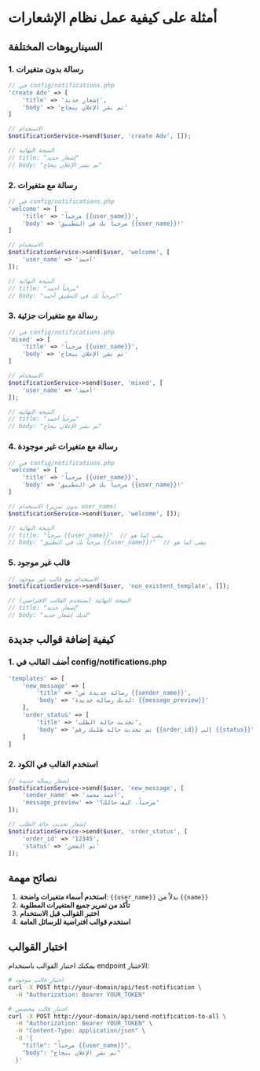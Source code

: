 # أمثلة على كيفية عمل نظام الإشعارات

## السيناريوهات المختلفة

### 1. رسالة بدون متغيرات
```php
// في config/notifications.php
'create Adv' => [
    'title' => 'إشعار جديد', 
    'body' => 'تم نشر الإعلان بنجاح'
]

// الاستخدام
$notificationService->send($user, 'create Adv', []);

// النتيجة النهائية
// title: "إشعار جديد"
// body: "تم نشر الإعلان بنجاح"
```

### 2. رسالة مع متغيرات
```php
// في config/notifications.php
'welcome' => [
    'title' => 'مرحباً {{user_name}}', 
    'body' => 'مرحباً بك في التطبيق {{user_name}}!'
]

// الاستخدام
$notificationService->send($user, 'welcome', [
    'user_name' => 'أحمد'
]);

// النتيجة النهائية
// title: "مرحباً أحمد"
// body: "مرحباً بك في التطبيق أحمد!"
```

### 3. رسالة مع متغيرات جزئية
```php
// في config/notifications.php
'mixed' => [
    'title' => 'مرحباً {{user_name}}', 
    'body' => 'تم نشر الإعلان بنجاح'
]

// الاستخدام
$notificationService->send($user, 'mixed', [
    'user_name' => 'أحمد'
]);

// النتيجة النهائية
// title: "مرحباً أحمد"
// body: "تم نشر الإعلان بنجاح"
```

### 4. رسالة مع متغيرات غير موجودة
```php
// في config/notifications.php
'welcome' => [
    'title' => 'مرحباً {{user_name}}', 
    'body' => 'مرحباً بك في التطبيق {{user_name}}!'
]

// الاستخدام (بدون تمرير user_name)
$notificationService->send($user, 'welcome', []);

// النتيجة النهائية
// title: "مرحباً {{user_name}}"  // يبقى كما هو
// body: "مرحباً بك في التطبيق {{user_name}}!"  // يبقى كما هو
```

### 5. قالب غير موجود
```php
// الاستخدام مع قالب غير موجود
$notificationService->send($user, 'non_existent_template', []);

// النتيجة النهائية (يستخدم القالب الافتراضي)
// title: "إشعار جديد"
// body: "لديك إشعار جديد"
```

## كيفية إضافة قوالب جديدة

### 1. أضف القالب في config/notifications.php
```php
'templates' => [
    'new_message' => [
        'title' => 'رسالة جديدة من {{sender_name}}',
        'body' => 'لديك رسالة جديدة: {{message_preview}}'
    ],
    'order_status' => [
        'title' => 'تحديث حالة الطلب',
        'body' => 'تم تحديث حالة طلبك رقم {{order_id}} إلى {{status}}'
    ]
]
```

### 2. استخدم القالب في الكود
```php
// إشعار رسالة جديدة
$notificationService->send($user, 'new_message', [
    'sender_name' => 'أحمد محمد',
    'message_preview' => 'مرحباً، كيف حالك؟'
]);

// إشعار تحديث حالة الطلب
$notificationService->send($user, 'order_status', [
    'order_id' => '12345',
    'status' => 'تم الشحن'
]);
```

## نصائح مهمة

1. **استخدم أسماء متغيرات واضحة**: `{{user_name}}` بدلاً من `{{name}}`
2. **تأكد من تمرير جميع المتغيرات المطلوبة**
3. **اختبر القوالب قبل الاستخدام**
4. **استخدم قوالب افتراضية للرسائل العامة**

## اختبار القوالب

يمكنك اختبار القوالب باستخدام endpoint الاختبار:

```bash
# اختبار قالب موجود
curl -X POST http://your-domain/api/test-notification \
  -H "Authorization: Bearer YOUR_TOKEN"

# اختبار قالب مخصص
curl -X POST http://your-domain/api/send-notification-to-all \
  -H "Authorization: Bearer YOUR_TOKEN" \
  -H "Content-Type: application/json" \
  -d '{
    "title": "مرحباً {{user_name}}",
    "body": "تم نشر الإعلان بنجاح"
  }'
```
